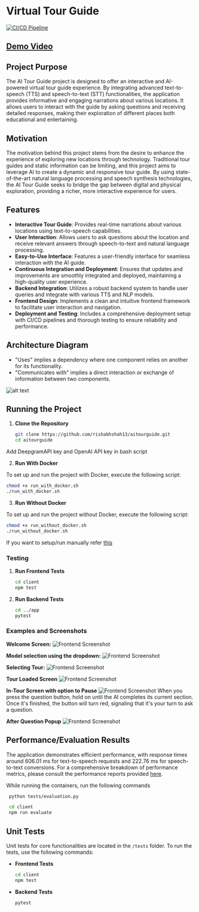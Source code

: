 # Virtual Tour Guide

[![CI/CD Pipeline](https://github.com/rishabhshah13/aitourguide/actions/workflows/ci-cd.yml/badge.svg)](https://github.com/rishabhshah13/aitourguide/actions/workflows/ci-cd.yml)

## [Demo Video](https://youtu.be/uwEK3U-4VoY)

## Project Purpose

The AI Tour Guide project is designed to offer an interactive and AI-powered virtual tour guide experience. By integrating advanced text-to-speech (TTS) and speech-to-text (STT) functionalities, the application provides informative and engaging narrations about various locations. It allows users to interact with the guide by asking questions and receiving detailed responses, making their exploration of different places both educational and entertaining.

## Motivation

The motivation behind this project stems from the desire to enhance the experience of exploring new locations through technology. Traditional tour guides and static information can be limiting, and this project aims to leverage AI to create a dynamic and responsive tour guide. By using state-of-the-art natural language processing and speech synthesis technologies, the AI Tour Guide seeks to bridge the gap between digital and physical exploration, providing a richer, more interactive experience for users.

## Features

- **Interactive Tour Guide**: Provides real-time narrations about various locations using text-to-speech capabilities.
- **User Interaction**: Allows users to ask questions about the location and receive relevant answers through speech-to-text and natural language processing.
- **Easy-to-Use Interface**: Features a user-friendly interface for seamless interaction with the AI guide.
- **Continuous Integration and Deployment**: Ensures that updates and improvements are smoothly integrated and deployed, maintaining a high-quality user experience.
- **Backend Integration**: Utilizes a robust backend system to handle user queries and integrate with various TTS and NLP models.
- **Frontend Design**: Implements a clean and intuitive frontend framework to facilitate user interaction and navigation.
- **Deployment and Testing**: Includes a comprehensive deployment setup with CI/CD pipelines and thorough testing to ensure reliability and performance.


## Architecture Diagram

- "Uses" implies a dependency where one component relies on another for its functionality.
- "Communicates with" implies a direct interaction or exchange of information between two components.
  
![alt text](assets/Architecture.svg)


## Running the Project

1. **Clone the Repository**

   ```bash
   git clone https://github.com/rishabhshah13/aitourguide.git
   cd aitourguide
   ```

Add DeepgramAPI key and OpenAI API key in bash script

2. **Run With Docker**

To set up and run the project with Docker, execute the following script:

```bash
chmod +x run_with_docker.sh
./run_with_docker.sh
```

3. **Run Without Docker**

To set up and run the project without Docker, execute the following script:

```bash
chmod +x run_without_docker.sh
./run_without_docker.sh
```

If you want to setup/run manually refer [this](./ManualSetup.md)


### Testing

1. **Run Frontend Tests**

   ```bash
   cd client
   npm test
   ```

2. **Run Backend Tests**

   ```bash
   cd ../app
   pytest
   ```

### Examples and Screenshots

**Welcome Screen:**
![Frontend Screenshot](assets/Readmeimages/1.jpeg)

**Model selection using the dropdown:**
![Frontend Screenshot](assets/Readmeimages/1.2.jpeg)

**Selecting Tour:**
![Frontend Screenshot](assets/Readmeimages/2.jpeg)

**Tour Loaded Screen**
![Frontend Screenshot](assets/Readmeimages/3.jpeg)

**In-Tour Screen with option to Pause**
![Frontend Screenshot](assets/Readmeimages/4.jpeg)
When you press the question button, hold on until the AI completes its current section. Once it's finished, the button will turn red, signaling that it's your turn to ask a question.

**After Question Popup**
![Frontend Screenshot](assets/Readmeimages/5.jpeg)

## Performance/Evaluation Results

The application demonstrates efficient performance, with response times around 606.01 ms for text-to-speech requests and 222.76 ms for speech-to-text conversions. For a comprehensive breakdown of performance metrics, please consult the performance reports provided [here](./tests/assets/).

While running the containers, run the following commands

 ```bash
  python tests/evaluation.py 
  ```

 ```bash
  cd client
  npm run evaluate 
  ```


## Unit Tests

Unit tests for core functionalities are located in the `/tests` folder. To run the tests, use the following commands:

- **Frontend Tests**

  ```bash
  cd client
  npm test
  ```

- **Backend Tests**

  ```bash
  pytest
  ```